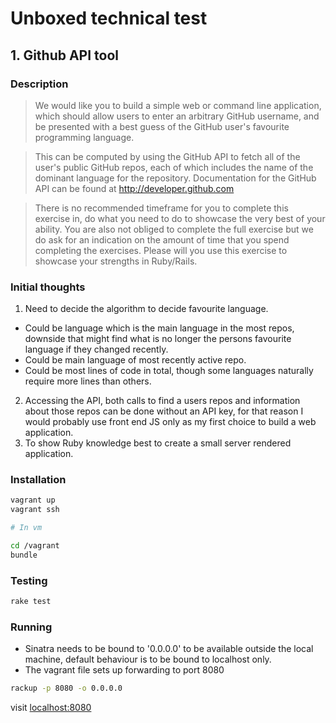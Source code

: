 # Unboxed technical test

## 1. Github API tool

### Description

> We would like you to build a simple web or command line application, which should allow users to enter an arbitrary GitHub username, and be presented with a best guess of the GitHub user's favourite programming language.

> This can be computed by using the GitHub API to fetch all of the user's public GitHub repos, each of which includes the name of the dominant language for the repository.
Documentation for the GitHub API can be found at http://developer.github.com

> There is no recommended timeframe for you to complete this exercise in, do what you need to do to showcase the very best of your ability. You are also not obliged to complete the full exercise but we do ask for an indication on the amount of time that you spend completing the exercises. Please will you use this exercise to showcase your strengths in Ruby/Rails.

### Initial thoughts

1. Need to decide the algorithm to decide favourite language.
  - Could be language which is the main language in the most repos, downside that might find what is no longer the persons favourite language if they changed recently.
  - Could be main language of most recently active repo.
  - Could be most lines of code in total, though some languages naturally require more lines than others.
2. Accessing the API, both calls to find a users repos and information about those repos can be done without an API key, for that reason I would probably use front end JS only as my first choice to build a web application.
3. To show Ruby knowledge best to create a small server rendered application.

### Installation

```sh
vagrant up
vagrant ssh

# In vm

cd /vagrant
bundle
```

### Testing

```sh
rake test
```

### Running

- Sinatra needs to be bound to '0.0.0.0' to be available outside the local machine, default behaviour is to be bound to localhost only.
- The vagrant file sets up forwarding to port 8080

```sh
rackup -p 8080 -o 0.0.0.0
```

visit [localhost:8080](localhost:8080)
